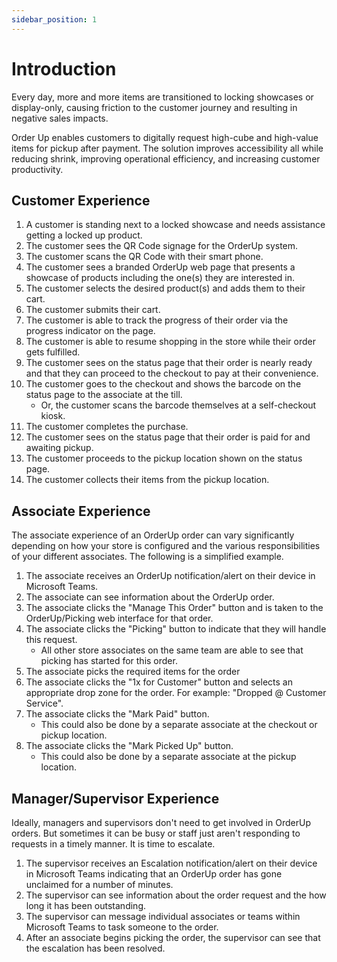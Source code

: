 ```yaml
---
sidebar_position: 1
---
```


# Introduction
Every day, more and more items are transitioned to locking showcases or display-only, causing friction to the customer journey and resulting in negative sales impacts.

Order Up enables customers to digitally request high-cube and high-value items for pickup after payment. The solution improves accessibility all while reducing shrink, improving operational efficiency, and increasing customer productivity.

## Customer Experience
1. A customer is standing next to a locked showcase and needs assistance getting a locked up product.
2. The customer sees the QR Code signage for the OrderUp system.
3. The customer scans the QR Code with their smart phone.
4. The customer sees a branded OrderUp web page that presents a showcase of products including the one(s) they are interested in.
5. The customer selects the desired product(s) and adds them to their cart.
6. The customer submits their cart.
7. The customer is able to track the progress of their order via the progress indicator on the page.
8. The customer is able to resume shopping in the store while their order gets fulfilled.
9. The customer sees on the status page that their order is nearly ready and that they can proceed to the checkout to pay at their convenience.
10. The customer goes to the checkout and shows the barcode on the status page to the associate at the till.
    - Or, the customer scans the barcode themselves at a self-checkout kiosk.
11. The customer completes the purchase.
12. The customer sees on the status page that their order is paid for and awaiting pickup.
13. The customer proceeds to the pickup location shown on the status page.
14. The customer collects their items from the pickup location.

## Associate Experience
The associate experience of an OrderUp order can vary significantly depending on how your store is configured and the various responsibilities of your different associates. The following is a simplified example.
1. The associate receives an OrderUp notification/alert on their device in Microsoft Teams.
2. The associate can see information about the OrderUp order.
3. The associate clicks the "Manage This Order" button and is taken to the OrderUp/Picking web interface for that order.
4. The associate clicks the "Picking" button to indicate that they will handle this request.
   - All other store associates on the same team are able to see that picking has started for this order.
5. The associate picks the required items for the order
6. The associate clicks the "1x for Customer" button and selects an appropriate drop zone for the order. For example: "Dropped @ Customer Service".
7. The associate clicks the "Mark Paid" button.
   - This could also be done by a separate associate at the checkout or pickup location.
8. The associate clicks the "Mark Picked Up" button.
   - This could also be done by a separate associate at the pickup location.

## Manager/Supervisor Experience
Ideally, managers and supervisors don't need to get involved in OrderUp orders. But sometimes it can be busy or staff just aren't responding to requests in a timely manner. It is time to escalate.
1. The supervisor receives an Escalation notification/alert on their device in Microsoft Teams indicating that an OrderUp order has gone unclaimed for a number of minutes.
2. The supervisor can see information about the order request and the how long it has been outstanding.
3. The supervisor can message individual associates or teams within Microsoft Teams to task someone to the order.
4. After an associate begins picking the order, the supervisor can see that the escalation has been resolved.